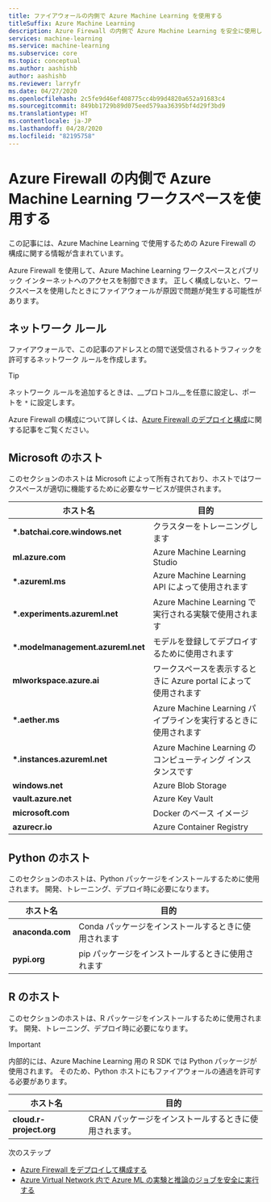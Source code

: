 ```yaml
---
title: ファイアウォールの内側で Azure Machine Learning を使用する
titleSuffix: Azure Machine Learning
description: Azure Firewall の内側で Azure Machine Learning を安全に使用します。 Azure Machine Learning が正常に機能するためにファイアウォールの通過を許可する必要があるホストについて説明します。
services: machine-learning
ms.service: machine-learning
ms.subservice: core
ms.topic: conceptual
ms.author: aashishb
author: aashishb
ms.reviewer: larryfr
ms.date: 04/27/2020
ms.openlocfilehash: 2c5fe9d46ef408775cc4b99d4820a652a91683c4
ms.sourcegitcommit: 849bb1729b89d075eed579aa36395bf4d29f3bd9
ms.translationtype: HT
ms.contentlocale: ja-JP
ms.lasthandoff: 04/28/2020
ms.locfileid: "82195758"
---
```

# <a name="use-azure-machine-learning-workspace-behind-azure-firewall"></a>Azure Firewall の内側で Azure Machine Learning ワークスペースを使用する

この記事には、Azure Machine Learning で使用するための Azure Firewall の構成に関する情報が含まれています。

Azure Firewall を使用して、Azure Machine Learning ワークスペースとパブリック インターネットへのアクセスを制御できます。 正しく構成しないと、ワークスペースを使用したときにファイアウォールが原因で問題が発生する可能性があります。

## <a name="network-rules"></a>ネットワーク ルール

ファイアウォールで、この記事のアドレスとの間で送受信されるトラフィックを許可するネットワーク ルールを作成します。

> [!TIP]
> ネットワーク ルールを追加するときは、__プロトコル__を任意に設定し、ポートを `*` に設定します。
>
> Azure Firewall の構成について詳しくは、[Azure Firewall のデプロイと構成](../firewall/tutorial-firewall-deploy-portal.md#configure-a-network-rule)に関する記事をご覧ください。

## <a name="microsoft-hosts"></a>Microsoft のホスト

このセクションのホストは Microsoft によって所有されており、ホストではワークスペースが適切に機能するために必要なサービスが提供されます。

| **ホスト名** | **目的** |
| ---- | ---- |
| **\*.batchai.core.windows.net** | クラスターをトレーニングします |
| **ml.azure.com** | Azure Machine Learning Studio |
| **\*.azureml.ms** | Azure Machine Learning API によって使用されます |
| **\*.experiments.azureml.net** | Azure Machine Learning で実行される実験で使用されます|
| **\*.modelmanagement.azureml.net** | モデルを登録してデプロイするために使用されます|
| **mlworkspace.azure.ai** | ワークスペースを表示するときに Azure portal によって使用されます |
| **\*.aether.ms** | Azure Machine Learning パイプラインを実行するときに使用されます |
| **\*.instances.azureml.net** | Azure Machine Learning のコンピューティング インスタンスです |
| **windows.net** | Azure Blob Storage |
| **vault.azure.net** | Azure Key Vault |
| **microsoft.com** | Docker のベース イメージ |
| **azurecr.io** | Azure Container Registry |

## <a name="python-hosts"></a>Python のホスト

このセクションのホストは、Python パッケージをインストールするために使用されます。 開発、トレーニング、デプロイ時に必要になります。 

| **ホスト名** | **目的** |
| ---- | ---- |
| **anaconda.com** | Conda パッケージをインストールするときに使用されます |
| **pypi.org** | pip パッケージをインストールするときに使用されます |

## <a name="r-hosts"></a>R のホスト

このセクションのホストは、R パッケージをインストールするために使用されます。 開発、トレーニング、デプロイ時に必要になります。

> [!IMPORTANT]
> 内部的には、Azure Machine Learning 用の R SDK では Python パッケージが使用されます。 そのため、Python ホストにもファイアウォールの通過を許可する必要があります。

| **ホスト名** | **目的** |
| ---- | ---- |
| **cloud.r-project.org** | CRAN パッケージをインストールするときに使用されます。 |

次のステップ

* [Azure Firewall をデプロイして構成する](../firewall/tutorial-firewall-deploy-portal.md)
* [Azure Virtual Network 内で Azure ML の実験と推論のジョブを安全に実行する](how-to-enable-virtual-network.md)